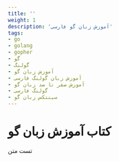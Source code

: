 ```yaml
---
title: ''
weight: 1
description: 'آموزش زبان گو فارسی'
tags:
- go
- golang
- gopher
- گو
- گولنگ
- آموزش زبان گو
- آموزش زبان گولنگ فارسی
- آموزش صفر تا صد زبان گو
- گولنگ فارسی
- سینتکس زبان گو
---
```


#  کتاب آموزش زبان گو

تست متن
